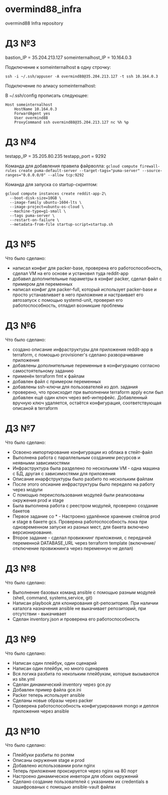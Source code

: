 # overmind88_infra
overmind88 Infra repository

# ДЗ №3

bastion_IP = 35.204.213.127
someinternalhost_IP = 10.164.0.3

Подключение к someinternalhost в одну строчку:

`ssh -i ~/.ssh/appuser -A overmind88@35.204.213.127 -t ssh 10.164.0.3`

Подключение по алиасу someinternalhost:

В ~/.ssh/config прописать следующее:

```
Host someinternalhost
    HostName 10.164.0.3
    ForwardAgent yes
    User overmind88
    ProxyCommand ssh overmind88@35.204.213.127 nc %h %p
```

# ДЗ №4

testapp_IP = 35.205.80.235
testapp_port = 9292

Команда для добавления правила файрволла:
`gcloud compute firewall-rules create puma-default-server --target-tags="puma-server" --source-ranges="0.0.0.0/0" --allow tcp:9292`

Команда для запуска со startup-скриптом:

```
gcloud compute instances create reddit-app-2\
  --boot-disk-size=10GB \
  --image-family ubuntu-1604-lts \
  --image-project=ubuntu-os-cloud \
  --machine-type=g1-small \
  --tags puma-server \
  --restart-on-failure \
  --metadata-from-file startup-script=startup.sh

```

# ДЗ №5

Что было сделано:
- написал конфиг для packer-base, проверена его работоспособность, сделал VM на его основе и установил туда reddit-app
- добавил дополнительные параметры в конфиг packer, сделал файл с примером для переменных
- написал конфиг для packer-full, который использует packer-base и просто устанавливает в него приложение и настраивает его автозапуск с помощью systemd-unit, проверил его работоспособность, отладил возникшие проблемы

# ДЗ №6
Что было сделано:
- создано описание инфраструктуры для приложения reddit-app в terraform, с помощью provisioner's сделано разворачивание приложения
- добавлены дополнительные переменные в конфигурацию согласно самостоятельному заданию
- применён terraform fmt к файлам
- добавлен файл с примером переменных
- добавлены ssh-ключи для пользователей из доп. задания
- проверено, что происходит при выполнении terraform apply если был добавлен ещё один ключ через веб-интерфейс. Добавленный вручную ключ удаляется, остаётся конфигурация, соответствующая описаной в terraform

# ДЗ №7
Что было сделано:
- Освоено импортирование конфигурации из облака в стейт-файл
- Выполнена работа с параллельным созданием ресурсов и неявными зависимостями
- Инфраструктура была разделено по нескольким VM - одна машина с БД, другая с зависимостями для приложения
- Описание инарфструктуры было разбито по нескольким файлам
- После этого опсиание инфраструктуры было передело на работу через модули
- С помощью переиспользования модулей были реализованы окружения prod и stage
- Была выполнена работа с реестром модулей, проверено создание бакетов
- Первое задание со * - Настроено удалённое хранение стейтов prod и stage в бакете gcs. Проверена работоспособность лока при одновременном запуске из разных мест, для бакета включено версионирование.
- Второе задание - сделал провижнинг приложения, с передачей переменной DATABASE_URL через terraform template (включение/отключение провижнинга через переменную не делал)

# ДЗ №8
Что было сделано:
- Выполнение базовых команд ansible с помощью разным модулей (shell, command, systems,service, git)
- Написан playbook для клонирования git-репозитория. При наличии каталога назначения ansible не выкачивает репозиторий, при отсутствии - выкачивает
- Сделан inventory.json и проверена его работоспособность

# ДЗ №9
Что было сделано:
- Написан один плейбук, один сценарий
- Написан один плейбук, но много сценариев
- Вся логика разбита по некольким плейбукам, которые вызываются из site.yml
- Сделан динамический inventory через gce.py
- Добавлен пример файла gce.ini
- Packer теперь использует ansible
- Сделаны новые образы через packer
- Проверена работоспособность конфигурирования mongo и деплоя приложения через ansible

# ДЗ №10
Что было сделано:
- Плейбуки разбиты по ролям
- Описаны окружения stage и prod
- Добавлено использовании роли nginx
- Теперь приложение проксируется через nginx на 80 порт
- Настроено динамическое инветори для обоих окружений
- Сделано создание пользователей с указанием их credentials в зашифрованых с помощью ansible-vault файлах
